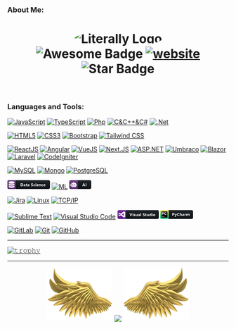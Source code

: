 ### About Me:
<h1 align="center" > <img src="https://avatars.githubusercontent.com/u/87886706?v=4" width="150px" style="border-radius:50%"alt="Literally Logo" />
 <br/>
<img src="https://cdn.rawgit.com/sindresorhus/awesome/d7305f38d29fed78fa85652e3a63e154dd8e8829/media/badge.svg" alt="Awesome Badge"/>
<a href="https://findwrk.app/?utm_source=awesome-github-profile-readme"><img src="https://img.shields.io/static/v1?label=&labelColor=505050&message=findwrk&color=%230076D6&style=flat&logo=google-chrome&logoColor=%230076D6" alt="website"/></a>
<img src="https://img.shields.io/static/v1?label=%F0%9F%8C%9F&message=If%20Useful&style=style=flat&color=BC4E99" alt="Star Badge"/>

</h1> <br>

### Languages and Tools:
[![JavaScript](https://img.shields.io/badge/-JavaScript-black?style=flat&logo=javascript&link=https://github.com/0xalpha0123/)](https://github.com/0xalpha0123/)
[![TypeScript](https://img.shields.io/badge/-TypeScript-black?style=flat&logo=typescript&link=https://github.com/0xalpha0123/)](https://github.com/0xalpha0123/)
[![Php](https://img.shields.io/badge/PHP-777BB4?style=flat&logo=php&link=https://github.com/0xalpha0123/)](https://github.com/0xalpha0123/)
[![C&C++&C#](https://img.shields.io/badge/-C%20&%20C++%20&%20C%20sharp-659ad2?style=flat&logo=c%2B%2B&logoColor=ffffff&link=https://github.com/0xalpha0123/)](https://github.com/0xalpha01230xalpha0123/)
[![.Net](https://img.shields.io/badge/-.Net-6511d2?style=flat&logo=.net&logoColor=ffffff&link=https://github.com/0xalpha0123/)](https://github.com/0xalpha01230xalpha0123/)
<!-- [![Ruby](https://img.shields.io/badge/Ruby-CC342D?style=flat&logo=ruby&link=https://github.com/0xalpha0123/)](https://github.com/0xalpha0123/) -->

<!-- [![Solidity](https://github.com/0xalpha0123/0xalpha0123/blob/main/solidity.png)](https://github.com/0xalpha0123/)
[![Rust](https://img.shields.io/badge/Rust-000000?style=flat&logo=rust&logoColor=white&link=https://github.com/0xalpha0123/)](https://github.com/0xalpha0123/)
[![Go](https://img.shields.io/badge/Go-00ADD8?style=flat&logo=go&logoColor=white&link=https://github.com/0xalpha0123/)](https://github.com/0xalpha0123/)
 -->

[![HTML5](https://img.shields.io/badge/-HTML5-E34F26?style=flat&logo=html5&logoColor=white&link=https://github.com/0xalpha0123/)](https://github.com/0xalpha0123/) 
[![CSS3](https://img.shields.io/badge/-CSS3-1572B6?style=flat&logo=css3&link=https://github.com/0xalpha0123/)](https://github.com/0xalpha0123/) 
[![Bootstrap](https://img.shields.io/badge/-Bootstrap-563D7C?style=flat&logo=bootstrap&link=https://github.com/0xalpha0123/)](https://github.com/0xalpha0123/)
[![Tailwind CSS](https://img.shields.io/badge/-Tailwind%20CSS-318144?style=flat&logo=tailwindcss&link=https://github.com/0xalpha0123/)](https://github.com/0xalpha0123/)

[![ReactJS](https://img.shields.io/badge/-ReactJS-61DAFB?style=flat&logo=react&logoColor=white&link=https://github.com/0xalpha0123/)](https://github.com/0xalpha0123/) 
[![Angular](https://img.shields.io/badge/-Angular-DD0031?style=flat&logo=angular&logoColor=white&link=https://github.com/0xalpha0123/)](https://github.com/0xalpha0123/) 
[![VueJS](https://img.shields.io/badge/VueJS-41B883??style=flat&logo=vue.js&logoColor=white&link=https://github.com/0xalpha0123/)](https://github.com/0xalpha0123/)
[![Next.JS](https://img.shields.io/badge/-NextJS-644482?style=flat&logo=nextdotjs&logoColor=ffffff&link=https://github.com/0xalpha0123/)](https://github.com/0xalpha0123/)
[![ASP.NET](https://img.shields.io/badge/-ASP.NET%20core-2291f1?style=flat&logo=.net&logoColor=ffffff&link=https://github.com/0xalpha0123/)](https://github.com/0xalpha0123/)
[![Umbraco](https://img.shields.io/badge/-Umbraco-ff1042?style=flat&logo=umbraco&logoColor=ffffff&link=https://github.com/0xalpha0123/)](https://github.com/0xalpha0123/)
[![Blazor](https://img.shields.io/badge/-Blazor-841132?style=flat&logo=blazor&logoColor=ffffff&link=https://github.com/0xalpha0123/)](https://github.com/0xalpha0123/)
[![Laravel](https://img.shields.io/badge/-Laravel-1188ee?style=flat&logo=laravel&logoColor=ffffff&link=https://github.com/0xalpha0123/)](https://github.com/0xalpha0123/)
[![CodeIgniter](https://img.shields.io/badge/-CodeIgnitor-aa33ae?style=flat&logo=codeigniter&logoColor=ffffff&link=https://github.com/0xalpha0123/)](https://github.com/0xalpha0123/)

[![MySQL](https://img.shields.io/badge/-MySQL-black?style=flat&logo=mysql&link=https://github.com/0xalpha0123/)](https://github.com/0xalpha0123/)
[![Mongo](https://img.shields.io/badge/-MongoDB-f11077?style=flat&logo=mongodb&logoColor=ffffff&link=https://github.com/0xalpha0123/)](https://github.com/0xalpha0123/)
[![PostgreSQL](https://img.shields.io/badge/-PostgreSQL-ee99bb?style=flat&logo=postgresql&logoColor=ffffff&link=https://github.com/0xalpha0123/)](https://github.com/0xalpha0123/)

[![DataScience](https://github.com/SvenCelin/SvenCelin/blob/master/Badges/datascience.png)](https://github.com/0xalpha0123/)
[![ML](https://img.shields.io/badge/-Machine%20Learning-102230?style=flat)](https://github.com/0xalpha0123/)
[![AI](https://github.com/SvenCelin/SvenCelin/blob/master/Badges/ai.png)](https://github.com/0xalpha0123/)

[![Jira](https://img.shields.io/badge/-Jira-222222?style=flat&logo=jira-software&logoColor=white&logoColor=0052CC)](https://github.com/0xalpha0123/)
[![Linux](https://img.shields.io/badge/-Linux-222222?style=flat&logo=linux&logoColor=FCC624)](https://github.com/0xalpha0123/)
[![TCP/IP](https://img.shields.io/badge/-TCP/IP-222222?style=flat&logo=cisco&logoColor=white)](https://github.com/0xalpha0123/)

[![Sublime Text](http://img.shields.io/badge/-Sublime%20Text-3C4858?style=flat&logo=sublime-text)](https://github.com/0xalpha0123/)
[![Visual Studio Code](https://img.shields.io/badge/-VSCode-444444?style=flat&logo=visual-studio-code&logoColor=007ACC)](https://github.com/0xalpha0123/)
[![Visual Studio](https://github.com/SvenCelin/SvenCelin/blob/master/Badges/visualstudio.png)](https://github.com/0xalpha0123/)
[![PyCharm](https://github.com/SvenCelin/SvenCelin/blob/master/Badges/pycharm.png)](https://github.com/0xalpha0123/)

[![GitLab](https://img.shields.io/badge/-GitLab-FCA121?style=flat&logo=gitlab&link=https://github.com/0xalpha0123/)](https://github.com/0xalpha0123/)
[![Git](https://img.shields.io/badge/-Git-black?style=flat&logo=git&link=https://github.com/0xalpha0123/)](https://github.com/0xalpha0123/) 
[![GitHub](https://img.shields.io/badge/-GitHub-181717?style=flat&logo=github&link=https://github.com/0xalpha0123/)](https://github.com/0xalpha0123/)
<br />

--- 

  [![𝚝𝚛𝚘𝚙𝚑𝚢](https://github-profile-trophy.vercel.app/?username=hobbydev71&column=8&margin-w=15&margin-h=15&no-bg=true&no-frame=true&theme=juicyfresh)](https://github.com/0xalpha0123)

---

<p align="center">
  <a>
    <img height="120" width="150" src="https://github.com/0xalpha0123/0xalpha0123/blob/main/left.png">
    <img align="center" src="https://github-readme-streak-stats.herokuapp.com/?user=0xalpha0123&theme=dark&hide_border=true"/>
    <img height="120" width="150" src="https://github.com/0xalpha0123/0xalpha0123/blob/main/right.png">
  </a>
</p>

<!---
0xalpha0123/0xalpha0123 is a ✨ special ✨ repository because its `README.md` (this file) appears on your GitHub profile.
You can click the Preview link to take a look at your changes.
--->
